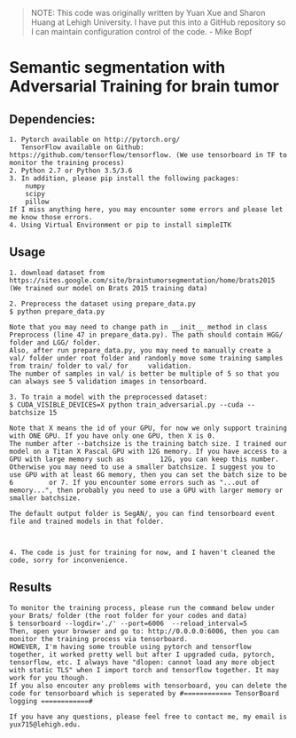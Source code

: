 > NOTE: This code was originally written by Yuan Xue and Sharon Huang at Lehigh University. I have put this into a GitHub repository so I can maintain configuration control of the code. - Mike Bopf

# Semantic segmentation with Adversarial Training for brain tumor

## Dependencies:
	1. Pytorch available on http://pytorch.org/
	   TensorFlow available on Github: https://github.com/tensorflow/tensorflow. (We use tensorboard in TF to monitor the training process) 
	2. Python 2.7 or Python 3.5/3.6 
	3. In addition, please pip install the following packages:
		numpy
		scipy
		pillow
	If I miss anything here, you may encounter some errors and please let me know those errors.
	4. Using Virtual Environment or pip to install simpleITK

## Usage
	1. download dataset from https://sites.google.com/site/braintumorsegmentation/home/brats2015 (We trained our model on Brats 2015 training data)
  	
	2. Preprocess the dataset using prepare_data.py
	$ python prepare_data.py
	
	Note that you may need to change path in __init__ method in class Preprocess (line 47 in prepare_data.py). The path should contain HGG/ folder and LGG/ folder.
	Also, after run prepare_data.py, you may need to manually create a val/ folder under root folder and randomly move some training samples from train/ folder to val/ for 	validation.
	The number of samples in val/ is better be multiple of 5 so that you can always see 5 validation images in tensorboard.

	3. To train a model with the preprocessed dataset:
	$ CUDA_VISIBLE_DEVICES=X python train_adversarial.py --cuda --batchsize 15
	
	Note that X means the id of your GPU, for now we only support training with ONE GPU. If you have only one GPU, then X is 0.
	The number after --batchsize is the training batch size. I trained our model on a Titan X Pascal GPU with 12G memory. If you have access to a GPU with large memory such as 		12G, you can keep this number. Otherwise you may need to use a smaller batchsize. I suggest you to use GPU with at least 6G memory, then you can set the batch size to be 6 		or 7. If you encounter some errors such as "...out of memory...", then probably you need to use a GPU with larger memory or smaller batchsize.
	
	The default output folder is SegAN/, you can find tensorboard event file and trained models in that folder.
	
 

	4. The code is just for training for now, and I haven't cleaned the code, sorry for inconvenience.


## Results
	To monitor the training process, please run the command below under your Brats/ folder (the root folder for your codes and data)
	$ tensorboard --logdir='./' --port=6006  --reload_interval=5
	Then, open your browser and go to: http://0.0.0.0:6006, then you can monitor the training process via tensorboard.
	HOWEVER, I'm having some trouble using pytorch and tensorflow together, it worked pretty well but after I upgraded cuda, pytorch, tensorflow, etc. I always have "dlopen: cannot load any more object with static TLS" when I import torch and tensorflow together. It may work for you though.
	If you also encouter any problems with tensorboard, you can delete the code for tensorboard which is seperated by #============ TensorBoard logging ============#

	If you have any questions, please feel free to contact me, my email is yux715@lehigh.edu.
